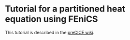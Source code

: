 # Tutorial for a partitioned heat equation using FEniCS

This tutorial is described in the [preCICE wiki](https://github.com/precice/precice/wiki/Tutorial-for-a-partitioned-heat-equation-using-FEniCS).
